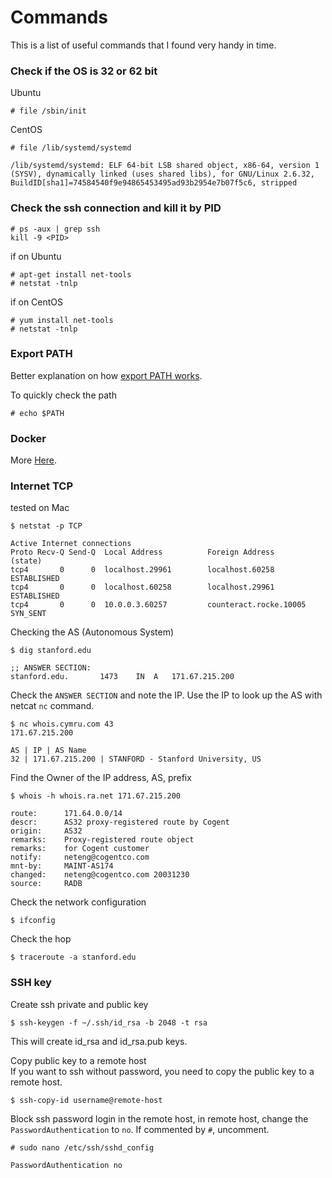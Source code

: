 # Commands

This is a list of useful commands that I found very handy in time. 

### Check if the OS is 32 or 62 bit

Ubuntu
```
# file /sbin/init
```
CentOS
```
# file /lib/systemd/systemd

/lib/systemd/systemd: ELF 64-bit LSB shared object, x86-64, version 1 (SYSV), dynamically linked (uses shared libs), for GNU/Linux 2.6.32, BuildID[sha1]=74584540f9e94865453495ad93b2954e7b07f5c6, stripped
```

### Check the ssh connection and kill it by PID

```
# ps -aux | grep ssh
kill -9 <PID>
```
if on Ubuntu
```
# apt-get install net-tools
# netstat -tnlp
```
if on CentOS
```
# yum install net-tools
# netstat -tnlp
```
### Export PATH

Better explanation on how <a href=https://stackoverflow.com/questions/13978654/export-path-in-profile-on-mac>export PATH works</a>. 

To quickly check the path
```
# echo $PATH
```
### Docker

More <a href=https://github.com/kckenneth/Docker/blob/master/README.md>Here</a>.

### Internet TCP

tested on Mac
```
$ netstat -p TCP

Active Internet connections
Proto Recv-Q Send-Q  Local Address          Foreign Address        (state)    
tcp4       0      0  localhost.29961        localhost.60258        ESTABLISHED
tcp4       0      0  localhost.60258        localhost.29961        ESTABLISHED
tcp4       0      0  10.0.0.3.60257         counteract.rocke.10005 SYN_SENT 
```

Checking the AS (Autonomous System)

```
$ dig stanford.edu

;; ANSWER SECTION:
stanford.edu.		1473	IN	A	171.67.215.200
```
Check the `ANSWER SECTION` and note the IP. Use the IP to look up the AS with netcat `nc` command. 
```
$ nc whois.cymru.com 43
171.67.215.200

AS | IP | AS Name
32 | 171.67.215.200 | STANFORD - Stanford University, US
```
Find the Owner of the IP address, AS, prefix
```
$ whois -h whois.ra.net 171.67.215.200

route:      171.64.0.0/14
descr:      AS32 proxy-registered route by Cogent
origin:     AS32
remarks:    Proxy-registered route object
remarks:    for Cogent customer
notify:     neteng@cogentco.com
mnt-by:     MAINT-AS174
changed:    neteng@cogentco.com 20031230
source:     RADB
```

Check the network configuration
```
$ ifconfig
```

Check the hop
```
$ traceroute -a stanford.edu
```

### SSH key 

Create ssh private and public key
```
$ ssh-keygen -f ~/.ssh/id_rsa -b 2048 -t rsa 
```
This will create id_rsa and id_rsa.pub keys. 

Copy public key to a remote host  
If you want to ssh without password, you need to copy the public key to a remote host. 
```
$ ssh-copy-id username@remote-host
```
Block ssh password login in the remote host, in remote host, change the `PasswordAuthentication` to `no`. If commented by `#`, uncomment. 
```
# sudo nano /etc/ssh/sshd_config

PasswordAuthentication no
```
